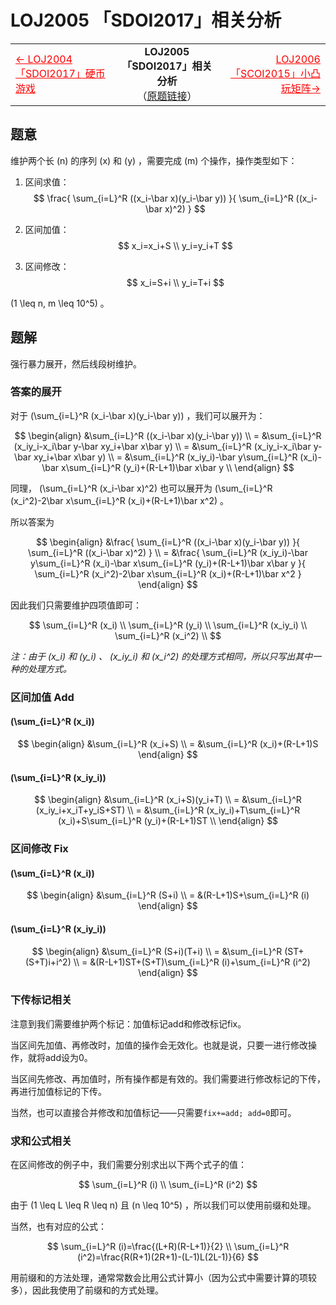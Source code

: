 # LOJ2005 「SDOI2017」相关分析
<table width=100%>
<tr>
<td>
    <a href="/题解/LOJ2004 「SDOI2017」硬币游戏" style="color:#F00">←	LOJ2004 「SDOI2017」硬币游戏</a>
</td>
<td style="text-align:center">
    <b>LOJ2005 「SDOI2017」相关分析</b><br />
    （<a href="https://loj.ac/problem/2005">原题链接</a>）
</td>
<td style="text-align:right">
    <a href="/题解/LOJ2006 「SCOI2015」小凸玩矩阵" style="color:#F00">LOJ2006 「SCOI2015」小凸玩矩阵→</a>
</td>
</tr>
</table>
<span style="float:right"></span>


## 题意
维护两个长 \(n\) 的序列 \(x\) 和 \(y\) ，需要完成 \(m\) 个操作，操作类型如下：

1. 区间求值：
$$
\frac{
    \sum_{i=L}^R ((x_i-\bar x)(y_i-\bar y))
}{
    \sum_{i=L}^R ((x_i-\bar x)^2)
} $$

2. 区间加值：
$$
x_i=x_i+S \\
y_i=y_i+T
$$

3. 区间修改：
$$
x_i=S+i \\
y_i=T+i
$$

\(1 \leq n, m \leq 10^5\) 。

## 题解
强行暴力展开，然后线段树维护。

### 答案的展开
对于 \(\sum_{i=L}^R (x_i-\bar x)(y_i-\bar y)\) ，我们可以展开为：

$$
\begin{align}
    &\sum_{i=L}^R ((x_i-\bar x)(y_i-\bar y)) \\
  = &\sum_{i=L}^R (x_iy_i-x_i\bar y-\bar xy_i+\bar x\bar y) \\
  = &\sum_{i=L}^R (x_iy_i-x_i\bar y-\bar xy_i+\bar x\bar y) \\
  = &\sum_{i=L}^R (x_iy_i)-\bar y\sum_{i=L}^R (x_i)-\bar x\sum_{i=L}^R (y_i)+(R-L+1)\bar x\bar y \\
\end{align}
$$

同理， \(\sum_{i=L}^R (x_i-\bar x)^2\) 也可以展开为 \(\sum_{i=L}^R (x_i^2)-2\bar x\sum_{i=L}^R (x_i)+(R-L+1)\bar x^2\) 。

所以答案为

$$
\begin{align}
    &\frac{
        \sum_{i=L}^R ((x_i-\bar x)(y_i-\bar y))
    }{
        \sum_{i=L}^R ((x_i-\bar x)^2)
    } \\
  = &\frac{
      \sum_{i=L}^R (x_iy_i)-\bar y\sum_{i=L}^R (x_i)-\bar x\sum_{i=L}^R (y_i)+(R-L+1)\bar x\bar y
  }{
      \sum_{i=L}^R (x_i^2)-2\bar x\sum_{i=L}^R (x_i)+(R-L+1)\bar x^2
  }
\end{align}
$$

因此我们只需要维护四项值即可：

$$
\sum_{i=L}^R (x_i) \\
\sum_{i=L}^R (y_i) \\
\sum_{i=L}^R (x_iy_i) \\
\sum_{i=L}^R (x_i^2) \\
$$

*注：由于 \(x_i\) 和 \(y_i\) 、 \(x_iy_i\) 和 \(x_i^2\) 的处理方式相同，所以只写出其中一种的处理方式。*

### 区间加值 Add
#### \(\sum_{i=L}^R (x_i)\)
$$
\begin{align}
    &\sum_{i=L}^R (x_i+S) \\
  = &\sum_{i=L}^R (x_i)+(R-L+1)S
\end{align}
$$

#### \(\sum_{i=L}^R (x_iy_i)\)
$$
\begin{align}
    &\sum_{i=L}^R (x_i+S)(y_i+T) \\
  = &\sum_{i=L}^R (x_iy_i+x_iT+y_iS+ST) \\
  = &\sum_{i=L}^R (x_iy_i)+T\sum_{i=L}^R (x_i)+S\sum_{i=L}^R (y_i)+(R-L+1)ST \\
\end{align}
$$

### 区间修改 Fix
#### \(\sum_{i=L}^R (x_i)\)
$$
\begin{align}
    &\sum_{i=L}^R (S+i) \\
  = &(R-L+1)S+\sum_{i=L}^R (i)
\end{align}
$$

#### \(\sum_{i=L}^R (x_iy_i)\)
$$
\begin{align}
    &\sum_{i=L}^R (S+i)(T+i) \\
  = &\sum_{i=L}^R (ST+(S+T)i+i^2) \\
  = &(R-L+1)ST+(S+T)\sum_{i=L}^R (i)+\sum_{i=L}^R (i^2)
\end{align}
$$

### 下传标记相关
注意到我们需要维护两个标记：加值标记add和修改标记fix。

当区间先加值、再修改时，加值的操作会无效化。也就是说，只要一进行修改操作，就将add设为0。

当区间先修改、再加值时，所有操作都是有效的。我们需要进行修改标记的下传，再进行加值标记的下传。

当然，也可以直接合并修改和加值标记——只需要`fix+=add; add=0`即可。

### 求和公式相关
在区间修改的例子中，我们需要分别求出以下两个式子的值：

$$
\sum_{i=L}^R (i) \\
\sum_{i=L}^R (i^2)
$$

由于 \(1 \leq L \leq R \leq n\) 且 \(n \leq 10^5\) ，所以我们可以使用前缀和处理。

当然，也有对应的公式：

$$
\sum_{i=L}^R (i)=\frac{(L+R)(R-L+1)}{2} \\
\sum_{i=L}^R (i^2)=\frac{R(R+1)(2R+1)-(L-1)L(2L-1)}{6}
$$

用前缀和的方法处理，通常常数会比用公式计算小（因为公式中需要计算的项较多），因此我使用了前缀和的方式处理。
